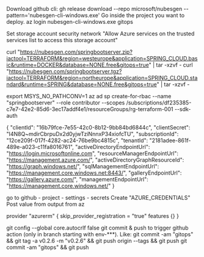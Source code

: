 Download github cli:
gh release download --repo microsoft/nubesgen --pattern='nubesgen-cli-windows.exe'
Go inside the project you want to deploy.
az login
nubesgen-cli-windows.exe gitops

Set storage account security network "Allow Azure services on the trusted services list to access this storage account"


curl "https://nubesgen.com/springbootserver.zip?iactool=TERRAFORM&region=westeurope&application=SPRING_CLOUD.basic&runtime=DOCKER&database=NONE.free&gitops=true" | tar -xzvf -
curl "https://nubesgen.com/springbootserver.tgz?iactool=TERRAFORM&region=northeurope&application=SPRING_CLOUD.standard&runtime=SPRING&database=NONE.free&gitops=true" | tar -xzvf -



export MSYS_NO_PATHCONV=1
az ad sp create-for-rbac --name "springbootserver" --role contributor --scopes /subscriptions/df235385-c7e7-42e2-85d6-3ec17addf4e1/resourceGroups/rg-terraform-001 --sdk-auth

{
"clientId": "16b79fce-7e55-42c0-8b12-9bb84bd6844c",
"clientSecret": "I4N8Q~mdirCbrpuDx2d0yjwTziNnnxP34xiofcTU",
"subscriptionId": "12ce209f-017f-4282-ac24-76be9bc4815c",
"tenantId": "2181adee-861f-489e-a023-c11fa8016761",
"activeDirectoryEndpointUrl": "https://login.microsoftonline.com",
"resourceManagerEndpointUrl": "https://management.azure.com/",
"activeDirectoryGraphResourceId": "https://graph.windows.net/",
"sqlManagementEndpointUrl": "https://management.core.windows.net:8443/",
"galleryEndpointUrl": "https://gallery.azure.com/",
"managementEndpointUrl": "https://management.core.windows.net/"
}


go to github - project - settings - secrets
Create "AZURE_CREDENTIALS"
Post value from output from az 

provider "azurerm" {
skip_provider_registration = "true"
features {}
}

git config --global core.autocrlf false
git commit & push to trigger github action (only in branch starting with env-***).
Like:
git commit -am "gitops" && git tag -a v0.2.6 -m "v0.2.6" && git push origin --tags && git push
git commit -am "gitops" && git push



